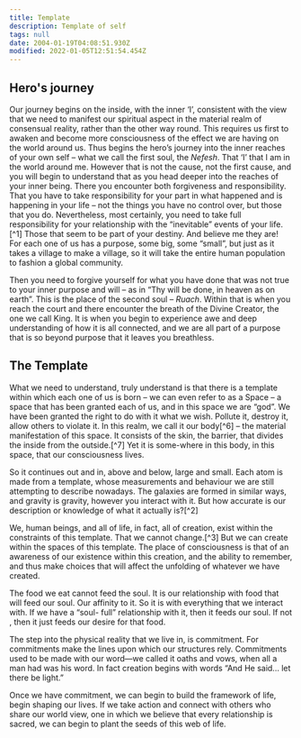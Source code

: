 ```yaml
---
title: Template
description: Template of self
tags: null
date: 2004-01-19T04:08:51.930Z
modified: 2022-01-05T12:51:54.454Z
---
```


## Hero's journey

Our journey begins on the inside, with the inner ‘I’, consistent with the view that we need to manifest our spiritual aspect in the material realm of consensual reality, rather than the other way round. This requires us first to awaken and become more consciousness of the effect we are having on the world around us. Thus begins the hero’s journey into the inner reaches of your own self – what we call the first soul, the _Nefesh_. That ‘I’ that I am in the world around me. However that is not the cause, not the first cause, and you will begin to understand that as you head deeper into the reaches of your inner being. There you encounter both forgiveness and responsibility. That you have to take responsibility for your part in what happened and is happening in your life – not the things you have no control over, but those that you do. Nevertheless, most certainly, you need to take full responsibility for your relationship with the “inevitable” events of your life.[^1] Those that seem to be part of your destiny. And believe me they are! For each one of us has a purpose, some big, some “small”, but just as it takes a village to make a village, so it will take the entire human population to fashion a global community.

Then you need to forgive yourself for what you have done that was not true to your inner purpose and will – as in “Thy will be done, in heaven as on earth”. This is the place of the second soul – _Ruach_. Within that is when you reach the court and there encounter the breath of the Divine Creator, the one we call King. It is when you begin to experience awe and deep understanding of how it is all connected, and we are all part of a purpose that is so beyond purpose that it leaves you breathless.

## The Template

What we need to understand, truly understand is that there is a template within which each one of us is born – we can even refer to as a Space – a space that has been granted each of us, and in this space we are “god”. We have been granted the right to do with it what we wish. Pollute it, destroy it, allow others to violate it. In this realm, we call it our body[^6] – the material manifestation of this space. It consists of the skin, the barrier, that divides the inside from the outside.[^7] Yet it is some-where in this body, in this space, that our consciousness lives.

So it continues out and in, above and below, large and small. Each atom is made from a template, whose measurements and behaviour we are still attempting to describe nowadays. The galaxies are formed in similar ways, and gravity is gravity, however you interact with it. But how accurate is our description or knowledge of what it actually is?[^2]

We, human beings, and all of life, in fact, all of creation, exist within the constraints of this template. That we cannot change.[^3] But we can create within the spaces of this template. The place of consciousness is that of an awareness of our existence within this creation, and the ability to remember, and thus make choices that will affect the unfolding of whatever we have created.

The food we eat cannot feed the soul. It is our relationship with food that will feed our soul. Our affinity to it. So it is with everything that we interact with. If we have a “soul- full” relationship with it, then it feeds our soul. If not , then it just feeds our desire for that food.

The step into the physical reality that we live in, is commitment. For commitments make the lines upon which our structures rely. Commitments used to be made with our word&mdash;we called it oaths and vows, when all a man had was his word. In fact creation begins with words “And He said... let there be light.”

Once we have commitment, we can begin to build the framework of life, begin shaping our lives. If we take action and connect with others who share our world view, one in which we believe that every relationship is sacred, we can begin to plant the seeds of this web of life.
